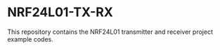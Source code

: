 # NRF24L01-TX-RX
This repository contains the NRF24L01 transmitter and receiver project example codes.
